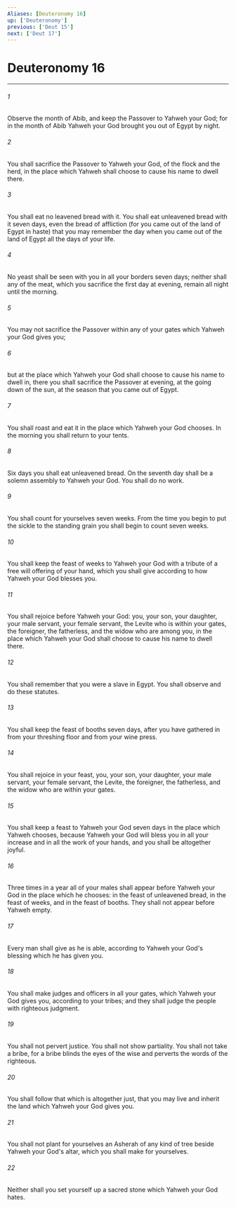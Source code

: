 ```yaml
---
Aliases: [Deuteronomy 16]
up: ['Deuteronomy']
previous: ['Deut 15']
next: ['Deut 17']
---
```

# Deuteronomy 16
***





###### 1 

Observe the month of Abib, and keep the Passover to Yahweh your God; for in the month of Abib Yahweh your God brought you out of Egypt by night. 



###### 2 

You shall sacrifice the Passover to Yahweh your God, of the flock and the herd, in the place which Yahweh shall choose to cause his name to dwell there. 



###### 3 

You shall eat no leavened bread with it. You shall eat unleavened bread with it seven days, even the bread of affliction (for you came out of the land of Egypt in haste) that you may remember the day when you came out of the land of Egypt all the days of your life. 



###### 4 

No yeast shall be seen with you in all your borders seven days; neither shall any of the meat, which you sacrifice the first day at evening, remain all night until the morning. 



###### 5 

You may not sacrifice the Passover within any of your gates which Yahweh your God gives you; 



###### 6 

but at the place which Yahweh your God shall choose to cause his name to dwell in, there you shall sacrifice the Passover at evening, at the going down of the sun, at the season that you came out of Egypt. 



###### 7 

You shall roast and eat it in the place which Yahweh your God chooses. In the morning you shall return to your tents. 



###### 8 

Six days you shall eat unleavened bread. On the seventh day shall be a solemn assembly to Yahweh your God. You shall do no work. 



###### 9 

You shall count for yourselves seven weeks. From the time you begin to put the sickle to the standing grain you shall begin to count seven weeks. 



###### 10 

You shall keep the feast of weeks to Yahweh your God with a tribute of a free will offering of your hand, which you shall give according to how Yahweh your God blesses you. 



###### 11 

You shall rejoice before Yahweh your God: you, your son, your daughter, your male servant, your female servant, the Levite who is within your gates, the foreigner, the fatherless, and the widow who are among you, in the place which Yahweh your God shall choose to cause his name to dwell there. 



###### 12 

You shall remember that you were a slave in Egypt. You shall observe and do these statutes. 



###### 13 

You shall keep the feast of booths seven days, after you have gathered in from your threshing floor and from your wine press. 



###### 14 

You shall rejoice in your feast, you, your son, your daughter, your male servant, your female servant, the Levite, the foreigner, the fatherless, and the widow who are within your gates. 



###### 15 

You shall keep a feast to Yahweh your God seven days in the place which Yahweh chooses, because Yahweh your God will bless you in all your increase and in all the work of your hands, and you shall be altogether joyful. 



###### 16 

Three times in a year all of your males shall appear before Yahweh your God in the place which he chooses: in the feast of unleavened bread, in the feast of weeks, and in the feast of booths. They shall not appear before Yahweh empty. 



###### 17 

Every man shall give as he is able, according to Yahweh your God's blessing which he has given you. 



###### 18 

You shall make judges and officers in all your gates, which Yahweh your God gives you, according to your tribes; and they shall judge the people with righteous judgment. 



###### 19 

You shall not pervert justice. You shall not show partiality. You shall not take a bribe, for a bribe blinds the eyes of the wise and perverts the words of the righteous. 



###### 20 

You shall follow that which is altogether just, that you may live and inherit the land which Yahweh your God gives you. 



###### 21 

You shall not plant for yourselves an Asherah of any kind of tree beside Yahweh your God's altar, which you shall make for yourselves. 



###### 22 

Neither shall you set yourself up a sacred stone which Yahweh your God hates.

